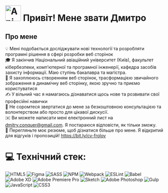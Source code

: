 

# <img src="[path/to/your/animation.gif](https://github.com/dmitry-conquer/conquerCode/blob/main/assets/Hand%20Wave.gif)" alt="Animation" width="50px"> Привіт! Мене звати Дмитро

## Про мене
💡 Мені подобається досліджувати нові технології та розробляти програмні рішення в сфері розробки веб сторінок  
🎓 Я закінчив Національний авіаційний університет (Київ), факультет кібербезпеки, комп’ютерної та програмної інженерії, кафедра засобів захисту інформації. Маю ступінь бакалавра та магістра.  
🌱 Я захоплююсь створенням веб сторінок, трасформацією звичайного зображення в динамічну веб сторінку, якою зручно та приємо користуватися  
✍️ У вільний час я намагаюсь дізнаватися щось нове та розвивати свої професійні навички  
💬 Не соромтеся звертатися до мене за безкоштовною консультацією та волонтерством або просто для цікавої дискусії.  
✉️ Ви можете написати мені електронний лист на dmitry.conquer@gmail.com. Я постараюся відповісти, як тільки зможу.  
📄 Перегляньте моє резюме, щоб дізнатися більше про мене. Я відкритий для відгуків і пропозицій! https://bit.ly/cv-frolov  

# 💻 Технічний стек:
![HTML5](https://img.shields.io/badge/html5-%23E34F26.svg?style=for-the-badge&logo=html5&logoColor=white) 	![Figma](https://img.shields.io/badge/figma-%23F24E1E.svg?style=for-the-badge&logo=figma&logoColor=white) ![SASS](https://img.shields.io/badge/SASS-hotpink.svg?style=for-the-badge&logo=SASS&logoColor=white) ![NPM](https://img.shields.io/badge/NPM-%23000000.svg?style=for-the-badge&logo=npm&logoColor=white) ![Webpack](https://img.shields.io/badge/webpack-%238DD6F9.svg?style=for-the-badge&logo=webpack&logoColor=black) ![ESLint](https://img.shields.io/badge/ESLint-4B3263?style=for-the-badge&logo=eslint&logoColor=white) ![Babel](https://img.shields.io/badge/Babel-F9DC3e?style=for-the-badge&logo=babel&logoColor=black) ![Adobe XD](https://img.shields.io/badge/Adobe%20XD-470137?style=for-the-badge&logo=Adobe%20XD&logoColor=#FF61F6) ![Adobe Premiere Pro](https://img.shields.io/badge/Adobe%20Premiere%20Pro-9999FF.svg?style=for-the-badge&logo=Adobe%20Premiere%20Pro&logoColor=white) ![Sketch](https://img.shields.io/badge/Sketch-FFB387?style=for-the-badge&logo=sketch&logoColor=black) ![Adobe Photoshop](https://img.shields.io/badge/adobephotoshop-%2331A8FF.svg?style=for-the-badge&logo=adobephotoshop&logoColor=white) ![Gulp](https://img.shields.io/badge/GULP-%23CF4647.svg?style=for-the-badge&logo=gulp&logoColor=white) ![JavaScript](https://img.shields.io/badge/javascript-%23323330.svg?style=for-the-badge&logo=javascript&logoColor=%23F7DF1E) ![CSS3](https://img.shields.io/badge/css3-%231572B6.svg?style=for-the-badge&logo=css3&logoColor=white)



